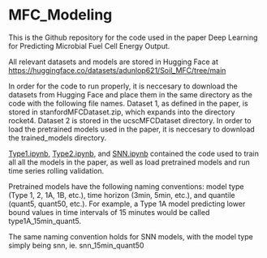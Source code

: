 # MFC_Modeling
This is the Github repository for the code used in the paper Deep Learning for Predicting Microbial Fuel Cell Energy Output. 

All relevant datasets and models are stored in Hugging Face at https://huggingface.co/datasets/adunlop621/Soil_MFC/tree/main

In order for the code to run properly, it is neccesary to download the datasets from Hugging Face and place them in the same directory as the code with the following file names. Dataset 1, as defined in the paper, is stored in stanfordMFCDataset.zip, which expands into the directory rocket4. Dataset 2 is stored in the ucscMFCDataset directory. In order to load the pretrained models used in the paper, it is neccesary to download the trained_models directory.

[Type1.ipynb]([https://github.com/jlab-sensing/MFC_Modeling/blob/main/Type1.ipynb]), [Type2.ipynb](https://github.com/jlab-sensing/MFC_Modeling/blob/main/Type2.ipynb), and [SNN.ipynb]([https://github.com/jlab-sensing/MFC_Modeling/blob/main/SNN.ipynb]) contained the code used to train all all the models in the paper, as well as load pretrained models and run time series rolling validation. 

Pretrained models have the following naming conventions: model type (Type 1, 2, 1A, 1B, etc.), time horizon (3min, 5min, etc.), and quantile (quant5, quant50, etc.). For example, a Type 1A model predicting lower bound values in time intervals of 15 minutes would be called type1A_15min_quant5.

The same naming convention holds for SNN models, with the model type simply being snn, ie. snn_15min_quant50






